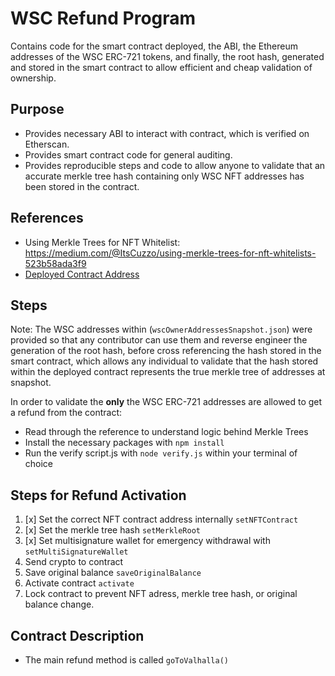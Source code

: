 # WSC Refund Program

Contains code for the smart contract deployed, the ABI, the Ethereum addresses of the WSC ERC-721 
tokens, and finally, the root hash, generated and stored in the smart contract to allow efficient
and cheap validation of ownership.

## Purpose

 - Provides necessary ABI to interact with contract, which is verified on Etherscan.
 - Provides smart contract code for general auditing.
 - Provides reproducible steps and code to allow anyone to validate that an accurate merkle tree hash containing only WSC NFT addresses has been
 stored in the contract.

## References
 - Using Merkle Trees for NFT Whitelist: https://medium.com/@ItsCuzzo/using-merkle-trees-for-nft-whitelists-523b58ada3f9
 - [Deployed Contract Address](https://etherscan.io/address/0xcd958Ad79CA1DBEaB8F0034d79BBf20f5b770f48)

## Steps 

Note: The WSC addresses within (`wscOwnerAddressesSnapshot.json`) were provided so that any contributor can use them and 
reverse engineer the generation of the root hash, before cross referencing the hash stored in the smart contract,
which allows any individual to validate that the hash stored within the deployed contract represents
the true merkle tree of addresses at snapshot.

In order to validate the **only** the WSC ERC-721 addresses are allowed to get a refund from the contract:
- Read through the reference to understand logic behind Merkle Trees
- Install the necessary packages with `npm install`
- Run the verify script.js with `node verify.js` within your terminal of choice

## Steps for Refund Activation

1. [x] Set the correct NFT contract address internally `setNFTContract`
2. [x] Set the merkle tree hash `setMerkleRoot`
3. [x] Set multisignature wallet for emergency withdrawal with `setMultiSignatureWallet`
4. Send crypto to contract
5. Save original balance `saveOriginalBalance`
6. Activate contract `activate`
7. Lock contract to prevent NFT adress, merkle tree hash, or original balance change.

## Contract Description

- The main refund method is called `goToValhalla()`
